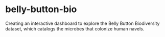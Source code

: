 # belly-button-bio
Creating an interactive dashboard to explore the Belly Button Biodiversity dataset, which catalogs the microbes that colonize human navels.
